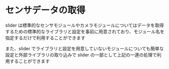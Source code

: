 # センサデータの取得

slider は標準的なセンサモジュールやカメラモジュールについてはデータを取得するための標準的なライブラリと設定を事前に用意されており、モジュール名を指定するだけで利用することができます

また、slider でライブラリと設定を用意していないモジュールについても簡単な設定と外部ライブラリの取り込みで slider の一部として上記の一連の処理で利用することができます

